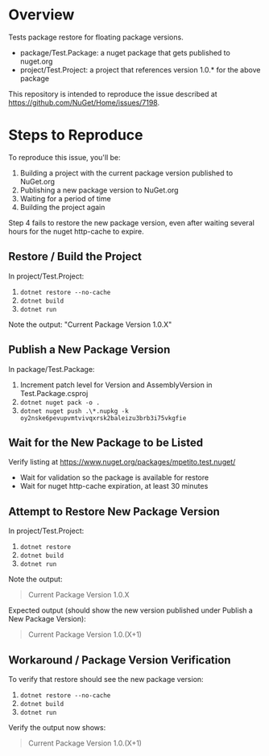 # Overview
Tests package restore for floating package versions.

 - package/Test.Package: a nuget package that gets published to nuget.org
 - project/Test.Project: a project that references version 1.0.* for the above package

This repository is intended to reproduce the issue described at https://github.com/NuGet/Home/issues/7198.

# Steps to Reproduce

To reproduce this issue, you'll be:
 1. Building a project with the current package version published to NuGet.org
 2. Publishing a new package version to NuGet.org
 3. Waiting for a period of time
 4. Building the project again

Step 4 fails to restore the new package version, even after waiting several hours for the nuget http-cache to expire.


## Restore / Build the Project
In project/Test.Project:

 1. `dotnet restore --no-cache`
 2. `dotnet build`
 3. `dotnet run`

Note the output: "Current Package Version 1.0.X"

## Publish a New Package Version
In package/Test.Package:

 1. Increment patch level for Version and AssemblyVersion in Test.Package.csproj
 2. `dotnet nuget pack -o .`
 3. `dotnet nuget push .\*.nupkg -k oy2nske6pevupvmtvivqxrsk2baleizu3brb3i75vkgfie`

## Wait for the New Package to be Listed
Verify listing at https://www.nuget.org/packages/mpetito.test.nuget/
 - Wait for validation so the package is available for restore
 - Wait for nuget http-cache expiration, at least 30 minutes

## Attempt to Restore New Package Version
In project/Test.Project:

 1. `dotnet restore`
 2. `dotnet build`
 3. `dotnet run`

Note the output:
 > Current Package Version 1.0.X

Expected output (should show the new version published under Publish a New Package Version):
 > Current Package Version 1.0.(X+1)

## Workaround / Package Version Verification
To verify that restore should see the new package version:

 1. `dotnet restore --no-cache`
 2. `dotnet build`
 3. `dotnet run`

Verify the output now shows:
 > Current Package Version 1.0.(X+1)
